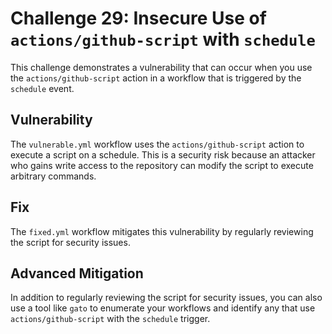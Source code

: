 # Challenge 29: Insecure Use of `actions/github-script` with `schedule`

This challenge demonstrates a vulnerability that can occur when you use the `actions/github-script` action in a workflow that is triggered by the `schedule` event.

## Vulnerability

The `vulnerable.yml` workflow uses the `actions/github-script` action to execute a script on a schedule. This is a security risk because an attacker who gains write access to the repository can modify the script to execute arbitrary commands.

## Fix

The `fixed.yml` workflow mitigates this vulnerability by regularly reviewing the script for security issues.

## Advanced Mitigation

In addition to regularly reviewing the script for security issues, you can also use a tool like `gato` to enumerate your workflows and identify any that use `actions/github-script` with the `schedule` trigger.

